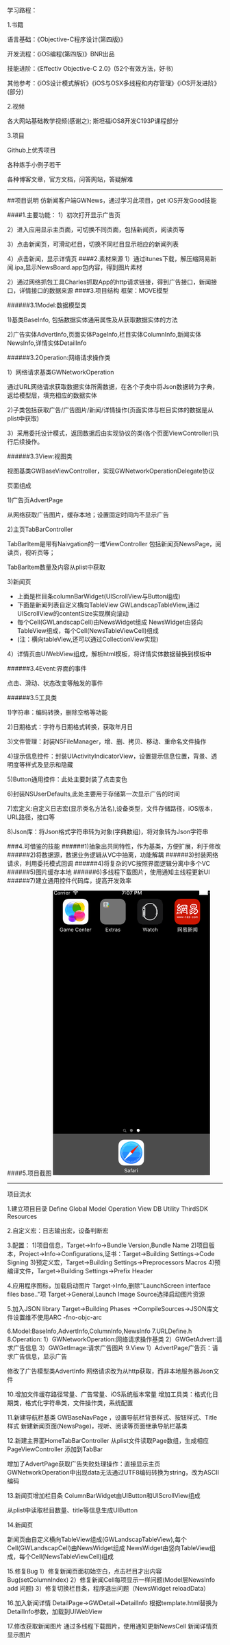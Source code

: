 学习路程：

1.书籍

语言基础：《Objective-C程序设计(第四版)》

开发流程：《iOS编程(第四版)》BNR出品

技能进阶：《Effectiv Objective-C 2.0》(52个有效方法，好书)

其他参考：《iOS设计模式解析》《iOS与OSX多线程和内存管理》《iOS开发进阶》(部分)

2.视频 

各大网站基础教学视频(感谢之);
斯坦福iOS8开发C193P课程部分

3.项目

Github上优秀项目

各种练手小例子若干

各种博客文章，官方文档，问答网站，答疑解难

---
##项目说明
仿新闻客户端GWNews，通过学习此项目，get iOS开发Good技能

####1.主要功能：
1）初次打开显示广告页

2）进入应用显示主页面，可切换不同页面，包括新闻页，阅读页等

3）点击新闻页，可滑动栏目，切换不同栏目显示相应的新闻列表

4）点击新闻，显示详情页
####2.素材来源
1）通过itunes下载，解压缩网易新闻.ipa,显示NewsBoard.app包内容，得到图片素材

2）通过网络抓包工具Charles抓取App的http请求链接，得到广告接口，新闻接口，详情接口的数据来源
####3.项目结构
框架：MOVE模型

######3.1Model:数据模型类

1)基类BaseInfo, 包括数据实体通用属性及从获取数据实体的方法

2)广告实体AdvertInfo,页面实体PageInfo,栏目实体ColumnInfo,新闻实体NewsInfo,详情实体DetailInfo

######3.2Operation:网络请求操作类

1）网络请求基类GWNetworkOperation

通过URL网络请求获取数据实体所需数据，在各个子类中将Json数据转为字典，返给模型层，填充相应的数据实体

2)子类包括获取广告/广告图片/新闻/详情操作(页面实体与栏目实体的数据是从plist中获取)

3）采用委托设计模式，返回数据后由实现协议的类(各个页面ViewController)执行后续操作。

######3.3View:视图类

视图基类GWBaseViewController，实现GWNetworkOperationDelegate协议

页面组成

1)广告页AdvertPage

从网络获取广告图片，缓存本地；设置固定时间内不显示广告

2)主页TabBarController

TabBarItem是带有Naivgation的一堆ViewController
包括新闻页NewsPage，阅读页，视听页等；

TabBarItem数量及内容从plist中获取

3)新闻页

- 上面是栏目条columnBarWidget(UIScrollView与Button组成)
- 下面是新闻列表自定义横向TableView
GWLandscapTableView,通过UIScrollView的contentSize实现横向滚动
- 每个Cell(GWLandscapCell)由NewsWidget组成
NewsWidget由竖向TableView组成，每个Cell(NewsTableViewCell)组成
- (注：横向tableView,还可以通过CollectionView实现)

4）详情页由UIWebView组成，解析html模板，将详情实体数据替换到模板中

######3.4Event:界面的事件

点击、滑动、状态改变等触发的事件

######3.5工具类

1)字符串：编码转换，删除空格等功能

2)日期格式：字符与日期格式转换，获取年月日

3)文件管理：封装NSFileManager，增、删、拷贝、移动、重命名文件操作

4)提示信息控件：封装UIActivityIndicatorView，设置提示信息位置，背景、透明度等样式及显示和隐藏

5)Button通用控件：此处主要封装了点击变色

6)封装NSUserDefaults,此处主要用于存储第一次显示广告的时间

7)宏定义:自定义日志宏(显示类名方法名),设备类型，文件存储路径，iOS版本，URL路径，接口等

8)Json库：将Json格式字符串转为对象(字典数组)，将对象转为Json字符串


###4.可借鉴的技能
######1)抽象出共同特性，作为基类，方便扩展，利于修改
######2)将数据源，数据业务逻辑从VC中抽离，功能解耦
######3)封装网络请求，利用委托模式回调
######4)将复杂的VC按照界面逻辑分离中多个VC
######5)图片缓存本地
######6)多线程下载图片，使用通知主线程更新UI
######7)建立通用控件代码库，提高开发效率


####5.项目截图
![](https://github.com/VivyGuo/GWNews/raw/master/Screenshot/NewsReader.gif)


---
项目流水

1.建立项目目录
Define Global
Model Operation View
DB Utility ThirdSDK Resources 

2.自定义宏：日志输出宏，设备判断宏

3.配置：
1)项目信息，Target->Info->Bundle Version,Bundle Name
2)项目版本，Project->Info->Configurations,证书：Target->Building Settings->Code Signing
3)预定义宏，Target->Building Settings->Preprocessors Macros
4)预编译文件，Target->Building Settings->Prefix Header

4.应用程序图标，加载启动图片
Target->Info,删除"LaunchScreen interface files base.."项
Target->General,Launch Image Source选择启动图片资源

5.加入JSON library
Target->Building Phases ->CompileSources->JSON库文件设置维不使用ARC -fno-objc-arc

6.Model:BaseInfo,AdvertInfo,ColumnInfo,NewsInfo
7.URLDefine.h
8.Operation:
1）GWNetworkOperation:网络请求操作基类
2）GWGetAdvert:请求广告信息
3）GWGetImage:请求广告图片
9.View
1）AdvertPage广告页：请求广告信息，显示广告

修改了广告模型类AdvertInfo
网络请求改为从http获取，而非本地服务器Json文件

10.增加文件缓存路径常量、广告常量、iOS系统版本常量
增加工具类：格式化日期类，格式化字符串类，文件操作类，系统配置

11.新建导航栏基类 GWBaseNavPage ，设置导航栏背景样式、按钮样式、Title样式
新建新闻页面(NewsPage)，视听、阅读等页面继承导航栏基类

12.新建主界面HomeTabBarController
从plist文件读取Page数组，生成相应PageViewController 添加到TabBar

增加了AdvertPage获取广告失败处理操作：直接显示主页
GWNetworkOperation中出现data无法通过UTF8编码转换为string，改为ASCII编码

13.新闻页增加栏目条
ColumnBarWidget由UIButton和UIScrollView组成

从plist中读取栏目数量、title等信息生成UIButton

14.新闻页

新闻页由自定义横向TableView组成(GWLandscapTableView),每个Cell(GWLandscapCell)由NewsWidget组成
NewsWidget由竖向TableView组成，每个Cell(NewsTableViewCell)组成

15.修复Bug
1）修复新闻页面初始空白，点击栏目才出内容Bug(setColumnIndex)
2）修复新闻Cell每项显示一样问题(Model层NewsInfo add 问题)
3）修复切换栏目条，程序退出问题（NewsWidget reloadData）

16.加入新闻详情
DetailPage->GWDetail->DetailInfo
根据template.html替换为DetailInfo参数，加载到UIWebView

17.修改获取新闻图片
通过多线程下载图片，使用通知更新NewsCell
新闻详情页显示图片











